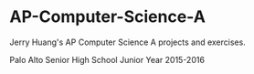 # AP-Computer-Science-A

Jerry Huang's AP Computer Science A projects and exercises.

Palo Alto Senior High School
Junior Year
2015-2016
